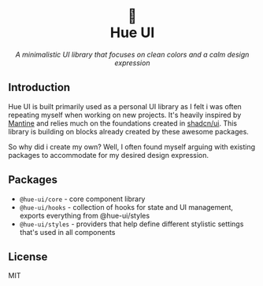 <h1 align="center">
  &#128133;<br>
  Hue UI
</h1>

<p align="center">
  <em>
    A minimalistic UI library that focuses on clean colors and a calm design expression
  </em>
</p>

## Introduction

Hue UI is built primarily used as a personal UI library as I felt i was often repeating myself when working on new projects. It's heavily inspired by [Mantine](https://github.com/mantinedev/mantine) and relies much on the foundations created in [shadcn/ui](https://ui.shadcn.com/). This library is building on blocks already created by these awesome packages.

So why did i create my own? Well, I often found myself arguing with existing packages to accommodate for my desired design expression.

## Packages

- `@hue-ui/core` - core component library
- `@hue-ui/hooks` - collection of hooks for state and UI management, exports everything from @hue-ui/styles
- `@hue-ui/styles` - providers that help define different stylistic settings that's used in all components

## License

MIT
